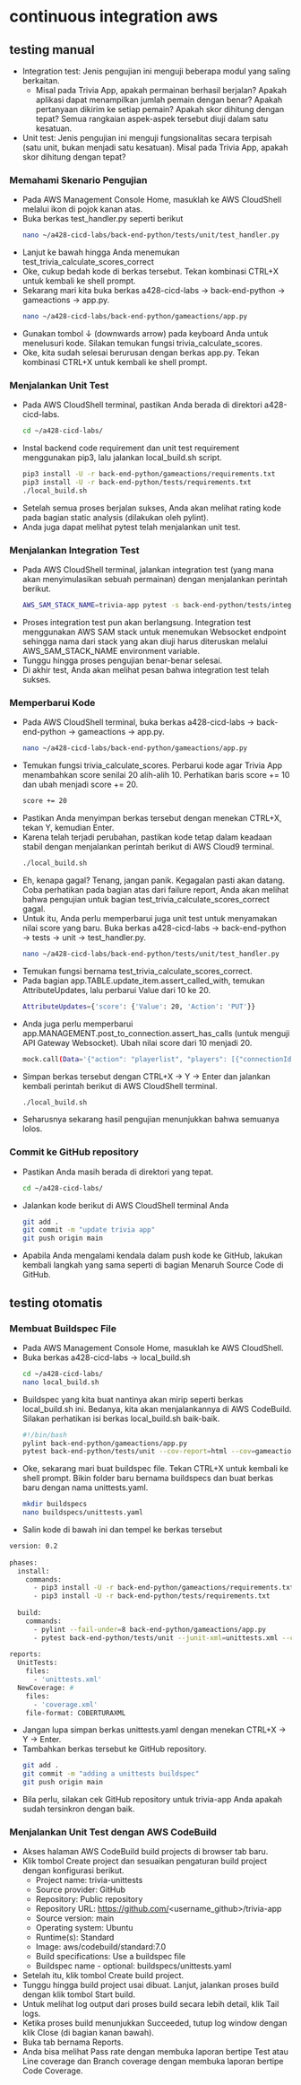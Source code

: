 # continuous integration aws
## testing manual
- Integration test: Jenis pengujian ini menguji beberapa modul yang saling berkaitan. 
  - Misal pada Trivia App, apakah permainan berhasil berjalan? Apakah aplikasi dapat menampilkan jumlah pemain dengan benar? Apakah pertanyaan dikirim ke setiap pemain? Apakah skor dihitung dengan tepat? Semua rangkaian aspek-aspek tersebut diuji dalam satu kesatuan.
- Unit test: Jenis pengujian ini menguji fungsionalitas secara terpisah (satu unit, bukan menjadi satu kesatuan). Misal pada Trivia App, apakah skor dihitung dengan tepat?

### Memahami Skenario Pengujian
- Pada AWS Management Console Home, masuklah ke AWS CloudShell melalui ikon di pojok kanan atas.
- Buka berkas test_handler.py seperti berikut
  ```bash
  nano ~/a428-cicd-labs/back-end-python/tests/unit/test_handler.py
  ```
- Lanjut ke bawah hingga Anda menemukan test_trivia_calculate_scores_correct
- Oke, cukup bedah kode di berkas tersebut. Tekan kombinasi CTRL+X untuk kembali ke shell prompt. 
- Sekarang mari kita buka berkas a428-cicd-labs -> back-end-python -> gameactions -> app.py. 
  ```bash
  nano ~/a428-cicd-labs/back-end-python/gameactions/app.py
  ```
- Gunakan tombol ↓ (downwards arrow) pada keyboard Anda untuk menelusuri kode. Silakan temukan fungsi trivia_calculate_scores.
- Oke, kita sudah selesai berurusan dengan berkas app.py. Tekan kombinasi CTRL+X untuk kembali ke shell prompt.

### Menjalankan Unit Test
- Pada AWS CloudShell terminal, pastikan Anda berada di direktori a428-cicd-labs.
  ```bash
  cd ~/a428-cicd-labs/
  ```
- Instal backend code requirement dan unit test requirement menggunakan pip3, lalu jalankan local_build.sh script.
  ```bash
  pip3 install -U -r back-end-python/gameactions/requirements.txt
  pip3 install -U -r back-end-python/tests/requirements.txt
  ./local_build.sh
  ```
- Setelah semua proses berjalan sukses, Anda akan melihat rating kode pada bagian static analysis (dilakukan oleh pylint).
- Anda juga dapat melihat pytest telah menjalankan unit test.

### Menjalankan Integration Test
- Pada AWS CloudShell terminal, jalankan integration test (yang mana akan menyimulasikan sebuah permainan) dengan menjalankan perintah berikut.
  ```bash
  AWS_SAM_STACK_NAME=trivia-app pytest -s back-end-python/tests/integration/test_api_gateway.py
  ```
- Proses integration test pun akan berlangsung. Integration test menggunakan AWS SAM stack untuk menemukan Websocket endpoint sehingga nama dari stack yang akan diuji harus diteruskan melalui AWS_SAM_STACK_NAME environment variable.
- Tunggu hingga proses pengujian benar-benar selesai.
- Di akhir test, Anda akan melihat pesan bahwa integration test telah sukses.

### Memperbarui Kode
- Pada AWS CloudShell terminal, buka berkas a428-cicd-labs -> back-end-python -> gameactions -> app.py.
  ```bash
  nano ~/a428-cicd-labs/back-end-python/gameactions/app.py
  ```
- Temukan fungsi trivia_calculate_scores. Perbarui kode agar Trivia App menambahkan score senilai 20 alih-alih 10. Perhatikan baris score += 10 dan ubah menjadi score += 20. 
  ```bash
  score += 20
  ```
- Pastikan Anda menyimpan berkas tersebut dengan menekan CTRL+X, tekan Y, kemudian Enter. 
- Karena telah terjadi perubahan, pastikan kode tetap dalam keadaan stabil dengan menjalankan perintah berikut di AWS Cloud9 terminal.
  ```bash
  ./local_build.sh
  ```
- Eh, kenapa gagal? Tenang, jangan panik. Kegagalan pasti akan datang. Coba perhatikan pada bagian atas dari failure report, Anda akan melihat bahwa pengujian untuk bagian test_trivia_calculate_scores_correct gagal.
- Untuk itu, Anda perlu memperbarui juga unit test untuk menyamakan nilai score yang baru. Buka berkas a428-cicd-labs -> back-end-python -> tests -> unit -> test_handler.py.
  ```bash
  nano ~/a428-cicd-labs/back-end-python/tests/unit/test_handler.py
  ```
- Temukan fungsi bernama test_trivia_calculate_scores_correct.
- Pada bagian app.TABLE.update_item.assert_called_with, temukan AttributeUpdates, lalu perbarui Value dari 10 ke 20.
  ```bash
  AttributeUpdates={'score': {'Value': 20, 'Action': 'PUT'}}
  ```
- Anda juga perlu memperbarui app.MANAGEMENT.post_to_connection.assert_has_calls (untuk menguji API Gateway Websocket). Ubah nilai score dari 10 menjadi 20.
  ```bash
  mock.call(Data='{"action": "playerlist", "players": [{"connectionId": "connection-1", "playerName": "AliceBlue", "score": 20, "currentPlayer": true}]}', ConnectionId='connection-1'),
  ```
- Simpan berkas tersebut dengan CTRL+X -> Y -> Enter dan jalankan kembali perintah berikut di AWS CloudShell terminal.
  ```bash
  ./local_build.sh
  ```
- Seharusnya sekarang hasil pengujian menunjukkan bahwa semuanya lolos.

### Commit ke GitHub repository
- Pastikan Anda masih berada di direktori yang tepat.
  ```bash
  cd ~/a428-cicd-labs/
  ```
- Jalankan kode berikut di AWS CloudShell terminal Anda
  ```bash
  git add .
  git commit -m "update trivia app"
  git push origin main
  ```
- Apabila Anda mengalami kendala dalam push kode ke GitHub, lakukan kembali langkah yang sama seperti di bagian Menaruh Source Code di GitHub.

## testing otomatis
### Membuat Buildspec File
- Pada AWS Management Console Home, masuklah ke AWS CloudShell.
- Buka berkas a428-cicd-labs -> local_build.sh
  ```bash
  cd ~/a428-cicd-labs/
  nano local_build.sh
  ```
- Buildspec yang kita buat nantinya akan mirip seperti berkas local_build.sh ini. Bedanya, kita akan menjalankannya di AWS CodeBuild. Silakan perhatikan isi berkas local_build.sh baik-baik.
  ```bash
  #!/bin/bash
  pylint back-end-python/gameactions/app.py
  pytest back-end-python/tests/unit --cov-report=html --cov=gameactions --cov-branch
  ```
- Oke, sekarang mari buat buildspec file. Tekan CTRL+X untuk kembali ke shell prompt. Bikin folder baru bernama buildspecs dan buat berkas baru dengan nama unittests.yaml.
  ```bash
  mkdir buildspecs
  nano buildspecs/unittests.yaml
  ```
- Salin kode di bawah ini dan tempel ke berkas tersebut

```bash
version: 0.2
 
phases:
  install:
    commands:
      - pip3 install -U -r back-end-python/gameactions/requirements.txt
      - pip3 install -U -r back-end-python/tests/requirements.txt
 
  build:
    commands:
      - pylint --fail-under=8 back-end-python/gameactions/app.py
      - pytest back-end-python/tests/unit --junit-xml=unittests.xml --cov-report=xml --cov=gameactions --cov-branch
 
reports:
  UnitTests:
    files:
      - 'unittests.xml'
  NewCoverage: #
    files:
      - 'coverage.xml'
    file-format: COBERTURAXML
```

- Jangan lupa simpan berkas unittests.yaml dengan menekan CTRL+X -> Y -> Enter.
- Tambahkan berkas tersebut ke GitHub repository.
  ```bash
  git add .
  git commit -m "adding a unittests buildspec"
  git push origin main
  ```
- Bila perlu, silakan cek GitHub repository untuk trivia-app Anda apakah sudah tersinkron dengan baik.

### Menjalankan Unit Test dengan AWS CodeBuild
- Akses halaman AWS CodeBuild build projects di browser tab baru.
- Klik tombol Create project dan sesuaikan pengaturan build project dengan konfigurasi berikut.
  - Project name: trivia-unittests
  - Source provider: GitHub
  - Repository: Public repository
  - Repository URL: https://github.com/<username_github>/trivia-app
  - Source version: main
  - Operating system: Ubuntu
  - Runtime(s): Standard
  - Image: aws/codebuild/standard:7.0
  - Build specifications: Use a buildspec file
  - Buildspec name - optional: buildspecs/unittests.yaml
- Setelah itu, klik tombol Create build project.
- Tunggu hingga build project usai dibuat. Lanjut, jalankan proses build dengan klik tombol Start build.
- Untuk melihat log output dari proses build secara lebih detail, klik Tail logs.
- Ketika proses build menunjukkan Succeeded, tutup log window dengan klik Close (di bagian kanan bawah).
- Buka tab bernama Reports.
- Anda bisa melihat Pass rate dengan membuka laporan bertipe Test atau Line coverage dan Branch coverage dengan membuka laporan bertipe Code Coverage.